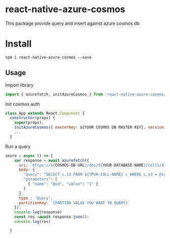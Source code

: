 # react-native-azure-cosmos
This package provide query and insert against azure cosmos db 

# Install
```
npm i react-native-azure-cosmos --save
```


## Usage

Import library

```javascript
import { azurefetch, initAzureCosmos } from 'react-native-azure-cosmos/azurecosmos'
```

Init cosmos auth 


```javascript
class App extends React.Component {
  constructor(props) {
    super(props);
    initAzureCosmos({ masterKey: ${YOUR COSMOS DB MASTER KEY}, version: "2017-02-22" });
    ...
  }
```


Run a query 

```javascript
azure = async () => {
    var response = await azurefetch({
      uri: `https://${COSMOS-DB-URL}/dbs/${YOUR-DATABASE-NAME}/colls/${YOUR-COLL-NAME}/docs`,
      body: {
        "query": "SELECT c.id FROM ${YPUR-COLL-NAME} c WHERE c.id = @id",
        "parameters": [
          { "name": "@id", "value": "1" }
        ]
      },
      type : 'Query',
      partitionKey: `{PARTION VALUE YOU WANT TO QUERY}`
    });
    console.log(response)
    const res =await response.json();
    console.log(res)

  }
```

